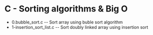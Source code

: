 # C - Sorting algorithms & Big O
- 0.bubble_sort.c -- Sort array using buble sort algorithm
- 1-insertion_sort_list.c -- Sort doubly linked array using insertion sort
